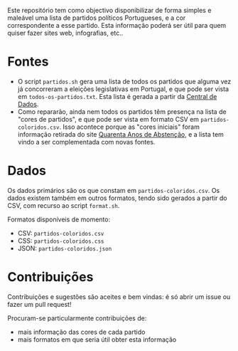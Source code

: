 Este repositório tem como objectivo disponibilizar de forma simples e maleável uma lista de partidos políticos Portugueses, e a cor correspondente a esse partido.
Esta informação poderá ser útil para quem quiser fazer sites web, infografias, etc..

# Fontes

* O script `partidos.sh` gera uma lista de todos os partidos que alguma vez já concorreram a eleições legislativas em Portugal, e que pode ser vista em `todos-os-partidos.txt`. Esta lista é gerada a partir da [Central de Dados](http://centraldedados.pt/).
* Como repararão, ainda nem todos os partidos têm presença na lista de "cores de partidos", e que pode ser vista em formato CSV em `partidos-coloridos.csv`. Isso acontece porque as "cores iniciais" foram informação retirada do site [Quarenta Anos de Abstenção](http://tmmv.github.io/abstencao/), e a lista tem vindo a ser complementada com novas fontes.

# Dados

Os dados primários são os que constam em `partidos-coloridos.csv`. Os dados existem também em outros formatos, tendo sido gerados a partir do CSV, com recurso ao script `format.sh`.

Formatos disponíveis de momento:
 * CSV: `partidos-coloridos.csv`
 * CSS: `partidos-coloridos.css`
 * JSON: `partidos-coloridos.json`

# Contribuições

Contribuições e sugestões são aceites e bem vindas: é só abrir um issue ou fazer um pull request!

Procuram-se particularmente contribuições de:
* mais informação das cores de cada partido
* mais formatos em que seria útil obter esta informação

